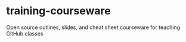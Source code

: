training-courseware
===================

Open source outlines, slides, and cheat sheet courseware for teaching GitHub classes

